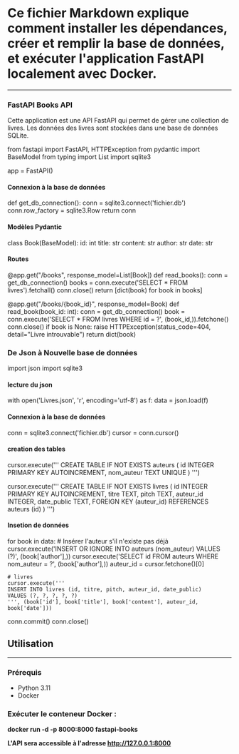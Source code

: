 
# Ce fichier Markdown explique comment installer les dépendances, créer et remplir la base de données, et exécuter l'application FastAPI localement avec Docker.
---
### FastAPI Books API

Cette application est une API FastAPI qui permet de gérer une collection de livres. Les données des livres sont stockées dans une base de données SQLite.

  from fastapi import FastAPI, HTTPException
  from pydantic import BaseModel
  from typing import List
  import sqlite3
  
  app = FastAPI()
  
  #### Connexion à la base de données
  def get_db_connection():
      conn = sqlite3.connect('fichier.db')
      conn.row_factory = sqlite3.Row
      return conn
  
  #### Modèles Pydantic
  class Book(BaseModel):
      id: int
      title: str
      content: str
      author: str
      date: str
  
  #### Routes
  @app.get("/books", response_model=List[Book])
  def read_books():
      conn = get_db_connection()
      books = conn.execute('SELECT * FROM livres').fetchall()
      conn.close()
      return [dict(book) for book in books]
  
  @app.get("/books/{book_id}", response_model=Book)
  def read_book(book_id: int):
      conn = get_db_connection()
      book = conn.execute('SELECT * FROM livres WHERE id = ?', (book_id,)).fetchone()
      conn.close()
      if book is None:
          raise HTTPException(status_code=404, detail="Livre introuvable")
      return dict(book)

### De Json à Nouvelle base de données
import json
import sqlite3

#### lecture du json
with open('Livres.json', 'r', encoding='utf-8') as f:
    data = json.load(f)

#### Connexion à la base de données
conn = sqlite3.connect('fichier.db')
cursor = conn.cursor()

#### creation des tables
cursor.execute('''
CREATE TABLE IF NOT EXISTS auteurs (
    id INTEGER PRIMARY KEY AUTOINCREMENT,
    nom_auteur TEXT UNIQUE
)
''')

cursor.execute('''
CREATE TABLE IF NOT EXISTS livres (
    id INTEGER PRIMARY KEY AUTOINCREMENT,
    titre TEXT,
    pitch TEXT,
    auteur_id INTEGER,
    date_public TEXT,
    FOREIGN KEY (auteur_id) REFERENCES auteurs (id)
)
''')

#### Insetion de données
for book in data:
    # Insérer l'auteur s'il n'existe pas déjà
    cursor.execute('INSERT OR IGNORE INTO auteurs (nom_auteur) VALUES (?)', (book['author'],))
    cursor.execute('SELECT id FROM auteurs WHERE nom_auteur = ?', (book['author'],))
    auteur_id = cursor.fetchone()[0]

    # livres
    cursor.execute('''
    INSERT INTO livres (id, titre, pitch, auteur_id, date_public)
    VALUES (?, ?, ?, ?, ?)
    ''', (book['id'], book['title'], book['content'], auteur_id, book['date']))

conn.commit()
conn.close()


## Utilisation
---

### Prérequis

- Python 3.11
- Docker 

### Exécuter le conteneur Docker :

**docker run -d -p 8000:8000 fastapi-books**

**L'API sera accessible à l'adresse http://127.0.0.1:8000**
